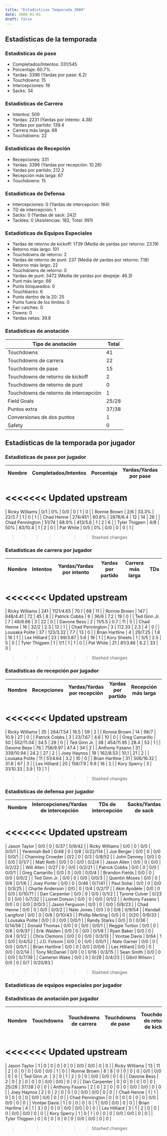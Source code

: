 ```yaml
---
title: "Estadísticas Temporada 2009"
date: 2009-01-01
draft: false
---
```


## Estadísticas de la temporada
### Estadísticas de pase
* Completados/Intentos: 331/545
* Porcentaje: 60.7%
* Yardas: 3396 (Yardas por pase: 6.2)
* Touchdowns: 15
* Intercepciones: 19
* Sacks: 34

### Estadísticas de Carrera
* Intentos: 509
* Yardas: 2231 (Yardas por intento: 4.38)
* Yardas por partido: 139.4
* Carrera más larga: 68
* Touchdowns: 22

### Estadísticas de Recepción
* Recepciones: 331
* Yardas: 3396 (Yardas por recepción: 10.26)
* Yardas por partido: 212.2
* Recepción más larga: 67
* Touchdowns: 15

### Estadísticas de Defensa
* Intercepciones: 0 (Yardas de intercepción: 164)
* TD de intercepción: 1
* Sacks: 0 (Yardas de sack: 242)
* Tackles: 0 (Asistencias: 182, Total: 991)

### Estadísticas de Equipos Especiales
* Yardas de retorno de kickoff: 1739 (Media de yardas por retorno: 23.19)
* Retorno más largo: 101
* Touchdowns de retorno: 2
* Yardas de retorno de punt: 237 (Media de yardas por retorno: 7.18)
* Retorno más largo: 22
* Touchdowns de retorno: 0
* Yardas de punt: 3472 (Media de yardas por despeje: 46.3)
* Punt más largo: 66
* Punts bloqueados: 0
* Touchbacks: 6
* Punts dentro de la 20: 25
* Punts fuera de los límites: 0
* Fair catches: 0
* Downs: 0
* Yardas netas: 39.8

### Estadísticas de anotación
| Tipo de anotación | Total |
|-------------------|-------|
| Touchdowns | 41 |
| Touchdowns de carrera | 22 |
| Touchdowns de pase | 15 |
| Touchdowns de retorno de kickoff | 2 |
| Touchdowns de retorno de punt | 0 |
| Touchdowns de retorno de intercepción | 1 |
| Field Goals | 25/28 |
| Puntos extra | 37/38 |
| Conversiones de dos puntos | 1 |
| Safety | 0 |

## Estadísticas de la temporada por jugador
### Estadísticas de pase por jugador
| Nombre | Completados/Intentos | Porcentaje | Yardas/Yardas por pase | TDs | Intercepciones | Sacks |
|--------|----------------------|------------|------------------------|-----|----------------|-------|
<<<<<<< Updated upstream
=======
| Ricky Williams | 0/1 | 0% | 0/0 | 0 | 1 | 0 |
| Ronnie Brown | 2/6 | 33.3% | 22/3.7 | 1 | 0 | 1 |
| Chad Henne | 274/451 | 60.8% | 2878/6.4 | 12 | 14 | 26 |
| Chad Pennington | 51/74 | 68.9% | 413/5.6 | 1 | 2 | 6 |
| Tyler Thigpen | 4/8 | 50% | 83/10.4 | 1 | 2 | 0 |
| Pat White | 0/5 | 0% | 0/0 | 0 | 0 | 1 |
>>>>>>> Stashed changes


### Estadísticas de carrera por jugador
| Nombre | Intentos | Yardas/Yardas por intento | Yardas por partido | Carrera más larga | TDs |
|--------|----------|--------------------------|--------------------|-------------------|-----|
<<<<<<< Updated upstream
=======
| Ricky Williams | 241 | 1121/4.65 | 70.1 | 68 | 11 |
| Ronnie Brown | 147 | 648/4.41 | 72 | 45 | 8 |
| Patrick Cobbs | 6 | 36/6 | 7.2 | 19 | 0 |
| Ted Ginn Jr. | 7 | 48/6.86 | 3 | 22 | 0 |
| Davone Bess | 2 | 11/5.5 | 0.7 | 11 | 0 |
| Chad Henne | 16 | 32/2 | 2.3 | 12 | 1 |
| Chad Pennington | 3 | 7/2.33 | 2.3 | 4 | 0 |
| Lousaka Polite | 37 | 123/3.32 | 7.7 | 13 | 0 |
| Brian Hartline | 4 | 29/7.25 | 1.8 | 16 | 1 |
| Lex Hilliard | 23 | 89/3.87 | 5.6 | 18 | 1 |
| Kory Sheets | 1 | 5/5 | 2.5 | 5 | 0 |
| Tyler Thigpen | 1 | 1/1 | 1 | 1 | 0 |
| Pat White | 21 | 81/3.86 | 6.2 | 33 | 0 |
>>>>>>> Stashed changes


### Estadísticas de recepción por jugador
| Nombre | Recepciones | Yardas/Yardas por recepción | Yardas por partido | Recepción más larga | TDs |
|--------|-------------|----------------------------|--------------------|---------------------|-----|
<<<<<<< Updated upstream
=======
| Ricky Williams | 35 | 264/7.54 | 16.5 | 59 | 2 |
| Ronnie Brown | 14 | 98/7 | 10.9 | 27 | 0 |
| Patrick Cobbs | 3 | 23/7.67 | 4.6 | 10 | 0 |
| Greg Camarillo | 50 | 552/11.04 | 34.5 | 29 | 0 |
| Ted Ginn Jr. | 38 | 454/11.95 | 28.4 | 53 | 1 |
| Davone Bess | 76 | 758/9.97 | 47.4 | 34 | 2 |
| Anthony Fasano | 31 | 339/10.94 | 24.2 | 27 | 2 |
| Joey Haynos | 19 | 162/8.53 | 10.1 | 21 | 2 |
| Lousaka Polite | 11 | 51/4.64 | 3.2 | 10 | 0 |
| Brian Hartline | 31 | 506/16.32 | 31.6 | 67 | 3 |
| Lex Hilliard | 20 | 158/7.9 | 9.9 | 18 | 2 |
| Kory Sperry | 3 | 31/10.33 | 3.9 | 13 | 1 |
>>>>>>> Stashed changes


### Estadísticas de defensa por jugador
| Nombre | Intercepciones/Yardas de intercepción | TDs de intercepción | Sacks/Yardas de sack | Tackles/Asistencias/Total |
|--------|--------------------------------------|---------------------|-----------------------|--------------------------|
<<<<<<< Updated upstream
=======
| Jason Taylor | 0/0 | 0 | 0/37 | 0/9/42 |
| Ricky Williams | 0/0 | 0 | 0/0 | 0/0/1 |
| Yeremiah Bell | 0/48 | 0 | 0/8 | 0/22/114 |
| Joe Berger | 0/0 | 0 | 0/0 | 0/0/1 |
| Channing Crowder | 0/2 | 0 | 0/3 | 0/8/52 |
| John Denney | 0/0 | 0 | 0/0 | 0/1/7 |
| Matt Roth | 0/0 | 0 | 0/0 | 0/2/4 |
| Jason Allen | 0/0 | 0 | 0/0 | 0/2/22 |
| Will Allen | 0/27 | 0 | 0/0 | 0/2/21 |
| Patrick Cobbs | 0/0 | 0 | 0/0 | 0/0/1 |
| Greg Camarillo | 0/0 | 0 | 0/0 | 0/0/4 |
| Brandon Fields | 0/0 | 0 | 0/0 | 0/0/2 |
| Ted Ginn Jr. | 0/0 | 0 | 0/0 | 0/0/3 |
| Quentin Moses | 0/0 | 0 | 0/6 | 0/1/6 |
| Joey Porter | 0/0 | 0 | 0/46 | 0/7/41 |
| Paul Soliai | 0/0 | 0 | 0/0 | 0/3/25 |
| Charlie Anderson | 0/0 | 0 | 0/4 | 0/2/17 |
| Akin Ayodele | 0/0 | 0 | 0/0 | 0/10/71 |
| Dan Carpenter | 0/0 | 0 | 0/0 | 0/1/2 |
| Tyrone Culver | 0/23 | 0 | 0/0 | 0/7/32 |
| Lionel Dotson | 0/0 | 0 | 0/0 | 0/1/2 |
| Anthony Fasano | 0/0 | 0 | 0/0 | 0/0/3 |
| Jason Ferguson | 0/0 | 0 | 0/0 | 0/8/23 |
| Chad Henne | 0/0 | 0 | 0/0 | 0/0/2 |
| Nate Jones | 0/0 | 0 | 0/8 | 0/9/54 |
| Kendall Langford | 0/0 | 0 | 0/8 | 0/10/43 |
| Phillip Merling | 0/0 | 0 | 0/20 | 0/9/33 |
| Lousaka Polite | 0/0 | 0 | 0/0 | 0/0/1 |
| Randy Starks | 0/0 | 0 | 0/36 | 0/14/56 |
| Donald Thomas | 0/0 | 0 | 0/0 | 0/0/1 |
| Reggie Torbor | 0/0 | 0 | 0/8 | 0/9/37 |
| Erik Walden | 0/0 | 0 | 0/0 | 0/1/8 |
| Ryan Baker | 0/0 | 0 | 0/4 | 0/1/2 |
| Chris Clemons | 0/0 | 0 | 0/0 | 0/3/13 |
| Vontae Davis | 0/64 | 1 | 0/0 | 0/4/52 |
| J.D. Folsom | 0/0 | 0 | 0/0 | 0/0/1 |
| Nate Garner | 0/0 | 0 | 0/0 | 0/0/1 |
| Brian Hartline | 0/0 | 0 | 0/0 | 0/0/6 |
| Lex Hilliard | 0/0 | 0 | 0/0 | 0/2/14 |
| Tony McDaniel | 0/0 | 0 | 0/16 | 0/3/15 |
| Sean Smith | 0/0 | 0 | 0/0 | 0/7/39 |
| Cameron Wake | 0/0 | 0 | 0/28 | 0/4/23 |
| Gibril Wilson | 0/0 | 0 | 0/7 | 0/20/93 |
>>>>>>> Stashed changes


### Estadísticas de equipos especiales por jugador
<!-- Puedes agregar aquí tablas para KickoffReturn, PuntReturn, Punting, Kicking si lo necesitas -->

### Estadísticas de anotación por jugador
| Nombre | Touchdowns | Touchdowns de carrera | Touchdowns de pase | Touchdowns de retorno de kickoff | Touchdowns de retorno de punt | Touchdowns de retorno de intercepción | Field Goals | Puntos extra | Conversiones de dos puntos | Safety |
|--------|------------|----------------|---------------------|----------------------------------|-------------------------------|----------------------------------|------------|--------------|--------------------------|--------|
<<<<<<< Updated upstream
=======
| Jason Taylor | 1 | 0 | 0 | 0 | 0 | 0 | 0/0 | 0/0 | 0 | 0 |
| Ricky Williams | 13 | 11 | 2 | 0 | 0 | 0 | 0/0 | 0/0 | 1 | 0 |
| Ronnie Brown | 8 | 8 | 0 | 0 | 0 | 0 | 0/0 | 0/0 | 0 | 0 |
| Ted Ginn Jr. | 3 | 0 | 1 | 2 | 0 | 0 | 0/0 | 0/0 | 0 | 0 |
| Davone Bess | 2 | 0 | 2 | 0 | 0 | 0 | 0/0 | 0/0 | 0 | 0 |
| Dan Carpenter | 0 | 0 | 0 | 0 | 0 | 0 | 25/28 | 37/38 | 0 | 0 |
| Anthony Fasano | 2 | 0 | 2 | 0 | 0 | 0 | 0/0 | 0/0 | 0 | 0 |
| Joey Haynos | 2 | 0 | 2 | 0 | 0 | 0 | 0/0 | 0/0 | 0 | 0 |
| Chad Henne | 1 | 1 | 0 | 0 | 0 | 0 | 0/0 | 0/0 | 0 | 0 |
| Chad Pennington | 0 | 0 | 0 | 0 | 0 | 0 | 0/0 | 0/0 | 0 | 0 |
| Vontae Davis | 1 | 0 | 0 | 0 | 0 | 1 | 0/0 | 0/0 | 0 | 0 |
| Brian Hartline | 4 | 1 | 3 | 0 | 0 | 0 | 0/0 | 0/0 | 0 | 0 |
| Lex Hilliard | 3 | 1 | 2 | 0 | 0 | 0 | 0/0 | 0/0 | 0 | 0 |
| Kory Sperry | 1 | 0 | 1 | 0 | 0 | 0 | 0/0 | 0/0 | 0 | 0 |
| Tyler Thigpen | 0 | 0 | 0 | 0 | 0 | 0 | 0/0 | 0/0 | 0 | 0 |
>>>>>>> Stashed changes
